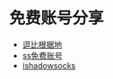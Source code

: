 # 免费账号分享
* [逗比根据地](https://doub.io/sszhfx/)
* [ss免费账号](https://github.com/Alvin9999/new-pac/wiki/ss%E5%85%8D%E8%B4%B9%E8%B4%A6%E5%8F%B7)
* [ishadowsocks](http://www.ishadowsocks.com/)
